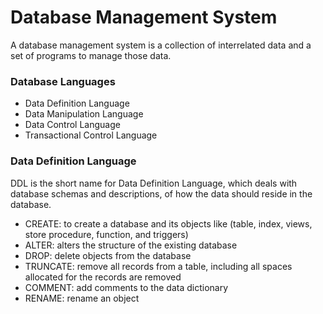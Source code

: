 # Database Management System

A database management system is a collection of interrelated data and a set of programs to manage those data.

### Database Languages
-  Data Definition Language
-  Data Manipulation Language
-  Data Control Language
-  Transactional Control Language

###  Data Definition Language
DDL is the short name for Data Definition Language, which deals with database schemas and descriptions, of how the data should reside in the database.

- CREATE: to create a database and its objects like (table, index, views, store procedure, function, and triggers)
- ALTER: alters the structure of the existing database
- DROP: delete objects from the database
- TRUNCATE: remove all records from a table, including all spaces allocated for the records are removed
- COMMENT: add comments to the data dictionary
- RENAME: rename an object

